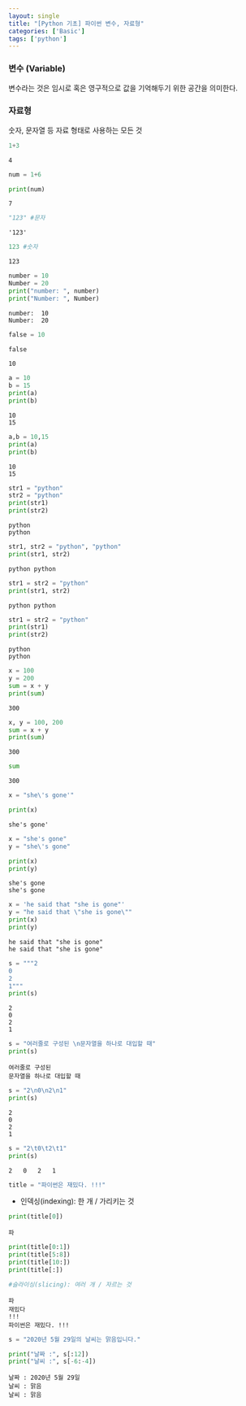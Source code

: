 ```yaml
---
layout: single
title: "[Python 기초] 파이썬 변수, 자료형"
categories: ['Basic']
tags: ['python']
---
```

### 변수 (Variable)

변수라는 것은 임시로 혹은 영구적으로 값을 기억해두기 위한 공간을 의미한다.

### 자료형

 숫자, 문자열 등 자료 형태로 사용하는 모든 것


```python
1+3
```




    4




```python
num = 1+6
```


```python
print(num)
```

    7
    


```python
"123" #문자
```




    '123'




```python
123 #숫자
```




    123




```python
number = 10
Number = 20
print("number: ", number)
print("Number: ", Number)
```

    number:  10
    Number:  20
    


```python
false = 10
```


```python
false
```




    10




```python
a = 10
b = 15
print(a)
print(b)
```

    10
    15
    


```python
a,b = 10,15
print(a)
print(b)
```

    10
    15
    


```python
str1 = "python"
str2 = "python"
print(str1)
print(str2)
```

    python
    python
    


```python
str1, str2 = "python", "python"
print(str1, str2)
```

    python python
    


```python
str1 = str2 = "python"
print(str1, str2)
```

    python python
    


```python
str1 = str2 = "python"
print(str1)
print(str2)
```

    python
    python
    


```python
x = 100
y = 200
sum = x + y
print(sum)
```

    300
    


```python
x, y = 100, 200
sum = x + y
print(sum)
```

    300
    


```python
sum
```




    300




```python
x = "she\'s gone'"
```


```python
print(x)
```

    she's gone'
    


```python
x = "she's gone"
y = "she\'s gone"

print(x)
print(y)
```

    she's gone
    she's gone
    


```python
x = 'he said that "she is gone"'
y = "he said that \"she is gone\""
print(x)
print(y)
```

    he said that "she is gone"
    he said that "she is gone"
    


```python
s = """2
0
2
1"""
print(s)
```

    2
    0
    2
    1
    


```python
s = "여러줄로 구성된 \n문자열을 하나로 대입할 때"
print(s)
```

    여러줄로 구성된 
    문자열을 하나로 대입할 때
    


```python
s = "2\n0\n2\n1"
print(s)
```

    2
    0
    2
    1
    


```python
s = "2\t0\t2\t1"
print(s)
```

    2	0	2	1
    


```python
title = "파이썬은 재밌다. !!!"
```

- 인덱싱(indexing): 한 개 / 가리키는 것


```python
print(title[0]) 
```

    파
    


```python
print(title[0:1])
print(title[5:8])
print(title[10:])
print(title[:])

#슬라이싱(slicing): 여러 개 / 자르는 것
```

    파
    재밌다
    !!!
    파이썬은 재밌다. !!!
    


```python
s = "2020년 5월 29일의 날씨는 맑음입니다."

print("날짜 :", s[:12])
print("날씨 :", s[-6:-4])
```

    날짜 : 2020년 5월 29일
    날씨 : 맑음
    날씨 : 맑음
    
